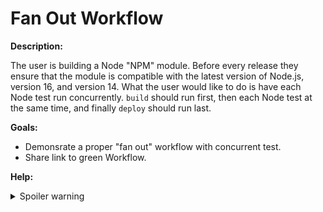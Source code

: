 # Fan Out Workflow

**Description:**

The user is building a Node "NPM" module. Before every release they ensure that the module is compatible with the latest version of Node.js, version 16, and version 14. What the user would like to do is have each Node test run concurrently. `build` should run first, then each Node test at the same time, and finally `deploy` should run last.

**Goals:**

- Demonsrate a proper "fan out" workflow with concurrent test.
- Share link to green Workflow.


**Help:**
<details>
  <summary>Spoiler warning</summary>

  * https://circleci.com/docs/2.0/workflows/#fan-outfan-in-workflow-example
  
</details>
